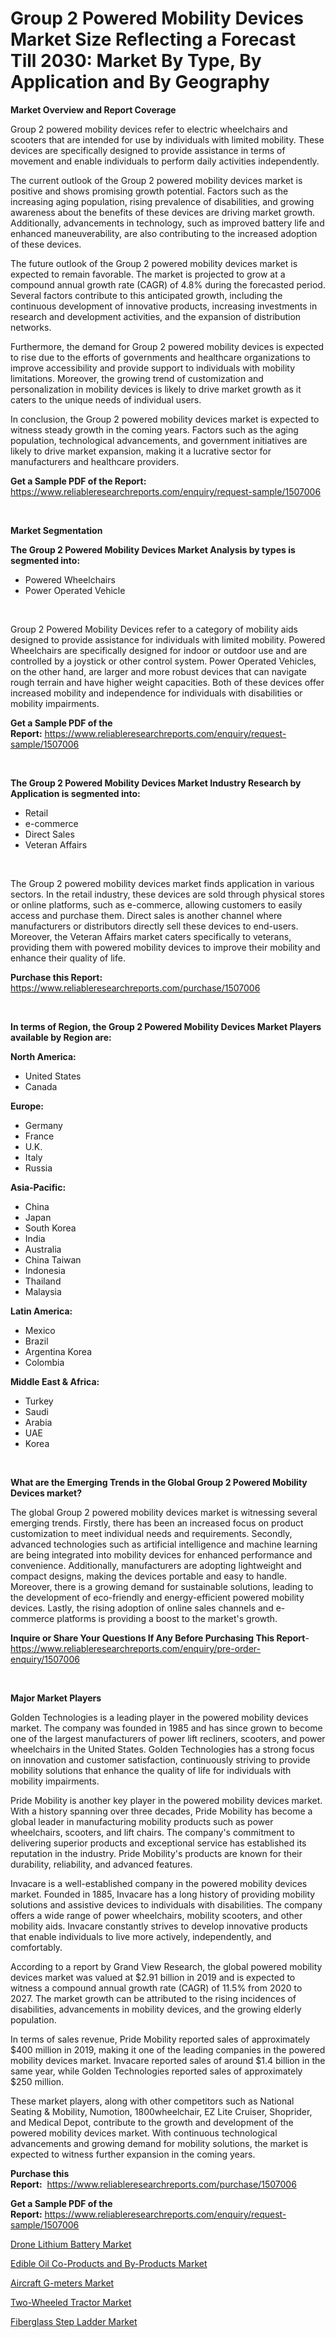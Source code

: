 <p><h1>Group 2 Powered Mobility Devices Market Size Reflecting a Forecast Till 2030: Market By Type, By Application and By Geography</h1></p><p><strong>Market Overview and Report Coverage</strong></p>
<p><p>Group 2 powered mobility devices refer to electric wheelchairs and scooters that are intended for use by individuals with limited mobility. These devices are specifically designed to provide assistance in terms of movement and enable individuals to perform daily activities independently.</p><p>The current outlook of the Group 2 powered mobility devices market is positive and shows promising growth potential. Factors such as the increasing aging population, rising prevalence of disabilities, and growing awareness about the benefits of these devices are driving market growth. Additionally, advancements in technology, such as improved battery life and enhanced maneuverability, are also contributing to the increased adoption of these devices.</p><p>The future outlook of the Group 2 powered mobility devices market is expected to remain favorable. The market is projected to grow at a compound annual growth rate (CAGR) of 4.8% during the forecasted period. Several factors contribute to this anticipated growth, including the continuous development of innovative products, increasing investments in research and development activities, and the expansion of distribution networks.</p><p>Furthermore, the demand for Group 2 powered mobility devices is expected to rise due to the efforts of governments and healthcare organizations to improve accessibility and provide support to individuals with mobility limitations. Moreover, the growing trend of customization and personalization in mobility devices is likely to drive market growth as it caters to the unique needs of individual users.</p><p>In conclusion, the Group 2 powered mobility devices market is expected to witness steady growth in the coming years. Factors such as the aging population, technological advancements, and government initiatives are likely to drive market expansion, making it a lucrative sector for manufacturers and healthcare providers.</p></p>
<p><strong>Get a Sample PDF of the Report:</strong> <a href="https://www.reliableresearchreports.com/enquiry/request-sample/1507006">https://www.reliableresearchreports.com/enquiry/request-sample/1507006</a></p>
<p>&nbsp;</p>
<p><strong>Market Segmentation</strong></p>
<p><strong>The Group 2 Powered Mobility Devices Market Analysis by types is segmented into:</strong></p>
<p><ul><li>Powered Wheelchairs</li><li>Power Operated Vehicle</li></ul></p>
<p>&nbsp;</p>
<p><p>Group 2 Powered Mobility Devices refer to a category of mobility aids designed to provide assistance for individuals with limited mobility. Powered Wheelchairs are specifically designed for indoor or outdoor use and are controlled by a joystick or other control system. Power Operated Vehicles, on the other hand, are larger and more robust devices that can navigate rough terrain and have higher weight capacities. Both of these devices offer increased mobility and independence for individuals with disabilities or mobility impairments.</p></p>
<p><strong>Get a Sample PDF of the Report:</strong>&nbsp;<a href="https://www.reliableresearchreports.com/enquiry/request-sample/1507006">https://www.reliableresearchreports.com/enquiry/request-sample/1507006</a></p>
<p>&nbsp;</p>
<p><strong>The Group 2 Powered Mobility Devices Market Industry Research by Application is segmented into:</strong></p>
<p><ul><li>Retail</li><li>e-commerce</li><li>Direct Sales</li><li>Veteran Affairs</li></ul></p>
<p>&nbsp;</p>
<p><p>The Group 2 powered mobility devices market finds application in various sectors. In the retail industry, these devices are sold through physical stores or online platforms, such as e-commerce, allowing customers to easily access and purchase them. Direct sales is another channel where manufacturers or distributors directly sell these devices to end-users. Moreover, the Veteran Affairs market caters specifically to veterans, providing them with powered mobility devices to improve their mobility and enhance their quality of life.</p></p>
<p><strong>Purchase this Report:</strong>&nbsp; <a href="https://www.reliableresearchreports.com/purchase/1507006">https://www.reliableresearchreports.com/purchase/1507006</a></p>
<p>&nbsp;</p>
<p><strong>In terms of Region, the Group 2 Powered Mobility Devices Market Players available by Region are:</strong></p>
<p>
    <p> <strong> North America: </strong>
        <ul>
            <li>United States</li>
            <li>Canada</li>
        </ul>
        </p> 
    <p> <strong> Europe: </strong>
        <ul>
            <li>Germany</li>
            <li>France</li>
            <li>U.K.</li>
            <li>Italy</li>
            <li>Russia</li>
        </ul>
        </p> 
    <p> <strong> Asia-Pacific: </strong>
        <ul>
            <li>China</li>
            <li>Japan</li>
            <li>South Korea</li>
            <li>India</li>
            <li>Australia</li>
            <li>China Taiwan</li>
            <li>Indonesia</li>
            <li>Thailand</li>
            <li>Malaysia</li>
        </ul>
        </p> 
    <p> <strong> Latin America: </strong>
        <ul>
            <li>Mexico</li>
            <li>Brazil</li>
            <li>Argentina Korea</li>
            <li>Colombia</li>
        </ul>
        </p> 
    <p> <strong> Middle East & Africa: </strong>
        <ul>
            <li>Turkey</li>
            <li>Saudi</li>
            <li>Arabia</li>
            <li>UAE</li>
            <li>Korea</li>
        </ul>
    </p>
    </p>
<p>&nbsp;</p>
<p><strong>What are the Emerging Trends in the Global Group 2 Powered Mobility Devices market?</strong></p>
<p><p>The global Group 2 powered mobility devices market is witnessing several emerging trends. Firstly, there has been an increased focus on product customization to meet individual needs and requirements. Secondly, advanced technologies such as artificial intelligence and machine learning are being integrated into mobility devices for enhanced performance and convenience. Additionally, manufacturers are adopting lightweight and compact designs, making the devices portable and easy to handle. Moreover, there is a growing demand for sustainable solutions, leading to the development of eco-friendly and energy-efficient powered mobility devices. Lastly, the rising adoption of online sales channels and e-commerce platforms is providing a boost to the market's growth.</p></p>
<p><strong>Inquire or Share Your Questions If Any Before Purchasing This Report</strong>- <a href="https://www.reliableresearchreports.com/enquiry/pre-order-enquiry/1507006">https://www.reliableresearchreports.com/enquiry/pre-order-enquiry/1507006</a></p>
<p>&nbsp;</p>
<p><strong>Major Market Players</strong></p>
<p><p>Golden Technologies is a leading player in the powered mobility devices market. The company was founded in 1985 and has since grown to become one of the largest manufacturers of power lift recliners, scooters, and power wheelchairs in the United States. Golden Technologies has a strong focus on innovation and customer satisfaction, continuously striving to provide mobility solutions that enhance the quality of life for individuals with mobility impairments.</p><p>Pride Mobility is another key player in the powered mobility devices market. With a history spanning over three decades, Pride Mobility has become a global leader in manufacturing mobility products such as power wheelchairs, scooters, and lift chairs. The company's commitment to delivering superior products and exceptional service has established its reputation in the industry. Pride Mobility's products are known for their durability, reliability, and advanced features.</p><p>Invacare is a well-established company in the powered mobility devices market. Founded in 1885, Invacare has a long history of providing mobility solutions and assistive devices to individuals with disabilities. The company offers a wide range of power wheelchairs, mobility scooters, and other mobility aids. Invacare constantly strives to develop innovative products that enable individuals to live more actively, independently, and comfortably.</p><p>According to a report by Grand View Research, the global powered mobility devices market was valued at $2.91 billion in 2019 and is expected to witness a compound annual growth rate (CAGR) of 11.5% from 2020 to 2027. The market growth can be attributed to the rising incidences of disabilities, advancements in mobility devices, and the growing elderly population.</p><p>In terms of sales revenue, Pride Mobility reported sales of approximately $400 million in 2019, making it one of the leading companies in the powered mobility devices market. Invacare reported sales of around $1.4 billion in the same year, while Golden Technologies reported sales of approximately $250 million.</p><p>These market players, along with other competitors such as National Seating & Mobility, Numotion, 1800wheelchair, EZ Lite Cruiser, Shoprider, and Medical Depot, contribute to the growth and development of the powered mobility devices market. With continuous technological advancements and growing demand for mobility solutions, the market is expected to witness further expansion in the coming years.</p></p>
<p><strong>Purchase this Report:</strong>&nbsp;&nbsp;<a href="https://www.reliableresearchreports.com/purchase/1507006">https://www.reliableresearchreports.com/purchase/1507006</a></p>
<p></p>
<p><strong>Get a Sample PDF of the Report:</strong>&nbsp;<a href="https://www.reliableresearchreports.com/enquiry/request-sample/1507006">https://www.reliableresearchreports.com/enquiry/request-sample/1507006</a></p>
<p><p><a href="https://medium.com/@wall.see.write/drone-lithium-battery-market-size-growth-forecast-2023-2030-d7783885bcda">Drone Lithium Battery Market</a></p><p><a href="https://github.com/NorbertYates/Market-Research-Report-List-1/blob/main/edible-oil-co-products-and-by-products-market.md">Edible Oil Co-Products and By-Products Market</a></p><p><a href="https://www.linkedin.com/pulse/aircraft-g-meters-market-size-forecast-2023-2030-researchergo/">Aircraft G-meters Market</a></p><p><a href="https://www.linkedin.com/pulse/two-wheeled-tractor-market-size-forecast-2023-2030-insight-hubb/">Two-Wheeled Tractor Market</a></p><p><a href="https://medium.com/@jackytorphy/fiberglass-step-ladder-market-size-growth-forecast-2023-2030-fcb1a5bab2ca">Fiberglass Step Ladder Market</a></p></p>